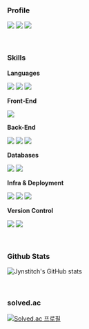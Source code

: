 
<!--
**jynstitch/jynstitch** is a ✨ _special_ ✨ repository because its `README.md` (this file) appears on your GitHub profile.

Here are some ideas to get you started:

- 🔭 I’m currently working on ...
- 🌱 I’m currently learning ...
- 👯 I’m looking to collaborate on ...
- 🤔 I’m looking for help with ...
- 💬 Ask me about ...
- 📫 How to reach me: ...
- 😄 Pronouns: ...
- ⚡ Fun fact: ...
-->
### Profile

<p>
<a href="https://career.programmers.co.kr/pr/awwsb41_4605"><img src="https://img.shields.io/badge/Programmers-3776AB?style=flat-square&logo=Programmers&logoColor=white"/></a>
<a href="https://jynstitch.notion.site/c0f9bd7b5e404e1bb6ceb88d78893435"><img src="https://img.shields.io/badge/Portfolio-000000?style=flat-square&logo=Notion&logoColor=white"/></a>
<a href="mailto:awwsb41@gmail.com"><img src="https://img.shields.io/badge/awwsb41@gmail.com-EA4335?style=flat-square&logo=Gmail&logoColor=white"/></a>
</p>

<br>


### Skills

**Languages**

<p>
<img src="https://img.shields.io/badge/Java-007396?style=flat-square&logo=Java&logoColor=white"/>
<img src="https://img.shields.io/badge/Python-3776AB?style=flat-square&logo=#3776AB&logoColor=white"/>
<img src="https://img.shields.io/badge/JavaScript-F7DF1E?style=flat-square&logo=JavaScript&logoColor=black"/>
</p>

**Front-End**

<p>
<img src="https://img.shields.io/badge/React-61DAFB?style=flat-square&logo=react&logoColor=black">
</p>

**Back-End**

<p>
<img src="https://img.shields.io/badge/SpringBoot-6DB33F?style=flat-square&logo=SpringBoot&logoColor=white"/>
<img src="https://img.shields.io/badge/Django-092E20?style=flat-square&logo=Django&logoColor=white"/>
<img src="https://img.shields.io/badge/FastAPI-009688?style=flat-square&logo=FastAPI&logoColor=white"/>
</p>

**Databases**

<p>
<img src="https://img.shields.io/badge/MySQL-007396?style=flat-square&logo=mysql&logoColor=white"/>
<img src="https://img.shields.io/badge/PostgreSQL-4169E1?style=flat-square&logo=PostgreSQL&logoColor=white"/>
</p>

**Infra & Deployment**

<p>
<img src="https://img.shields.io/badge/Docker-2496ED?style=flat-square&logo=Docker&logoColor=white"/>
<img src="https://img.shields.io/badge/Jenkins-D24939?style=flat-square&logo=Jenkins&logoColor=white"/>
<img src="https://img.shields.io/badge/Amazon_EC2-FF9900?style=flat-square&logo=Amazon EC2&logoColor=white"/>
</p>

**Version Control**

<p>
<img src="https://img.shields.io/badge/Gitlab-FC6D26?style=flat-square&logo=Gitlab&logoColor=white"/>
<img src="https://img.shields.io/badge/Github-181717?style=flat-square&logo=Github&logoColor=white">
</p>

<br>

### Github Stats
![Jynstitch's GitHub stats](https://github-readme-stats.vercel.app/api?username=jynstitch&show_icons=true&theme=radical)

<br>

### solved.ac
[![Solved.ac
프로필](http://mazassumnida.wtf/api/v2/generate_badge?boj=awwsb41)](https://solved.ac/awwsb41)
